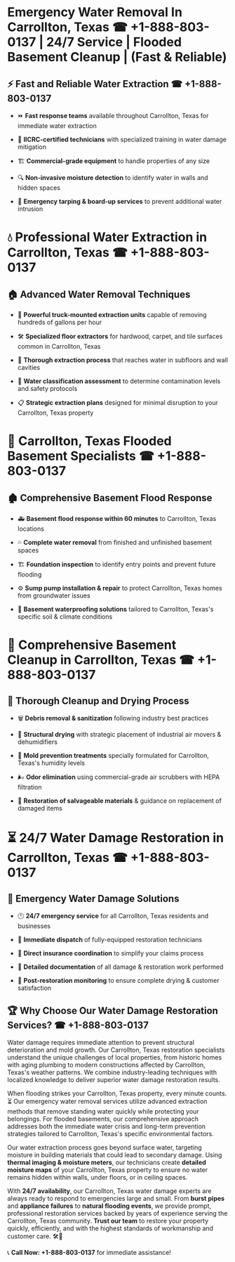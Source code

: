 # Emergency Water Removal In Carrollton, Texas ☎ +1-888-803-0137 | 24/7 Service | Flooded Basement Cleanup | (Fast & Reliable)  

## ⚡ Fast and Reliable Water Extraction ☎ +1-888-803-0137  
- ⏩ **Fast response teams** available throughout Carrollton, Texas for immediate water extraction  
- 🏅 **IICRC-certified technicians** with specialized training in water damage mitigation  
- 🏗️ **Commercial-grade equipment** to handle properties of any size  
- 🔍 **Non-invasive moisture detection** to identify water in walls and hidden spaces  
- 🛑 **Emergency tarping & board-up services** to prevent additional water intrusion  

# 💧 Professional Water Extraction in Carrollton, Texas ☎ +1-888-803-0137  

## 🏠 Advanced Water Removal Techniques  
- 🚛 **Powerful truck-mounted extraction units** capable of removing hundreds of gallons per hour  
- 🛠️ **Specialized floor extractors** for hardwood, carpet, and tile surfaces common in Carrollton, Texas  
- 📏 **Thorough extraction process** that reaches water in subfloors and wall cavities  
- 🧪 **Water classification assessment** to determine contamination levels and safety protocols  
- 📋 **Strategic extraction plans** designed for minimal disruption to your Carrollton, Texas property  

# 🌊 Carrollton, Texas Flooded Basement Specialists ☎ +1-888-803-0137  

## 🏚️ Comprehensive Basement Flood Response  
- 🚑 **Basement flood response within 60 minutes** to Carrollton, Texas locations  
- 💦 **Complete water removal** from finished and unfinished basement spaces  
- 🏗️ **Foundation inspection** to identify entry points and prevent future flooding  
- ⚙️ **Sump pump installation & repair** to protect Carrollton, Texas homes from groundwater issues  
- 🌱 **Basement waterproofing solutions** tailored to Carrollton, Texas's specific soil & climate conditions  

# 🧹 Comprehensive Basement Cleanup in Carrollton, Texas ☎ +1-888-803-0137  

## 🔄 Thorough Cleanup and Drying Process  
- 🗑️ **Debris removal & sanitization** following industry best practices  
- 💨 **Structural drying** with strategic placement of industrial air movers & dehumidifiers  
- 🦠 **Mold prevention treatments** specially formulated for Carrollton, Texas's humidity levels  
- 🌬️ **Odor elimination** using commercial-grade air scrubbers with HEPA filtration  
- 🔧 **Restoration of salvageable materials** & guidance on replacement of damaged items  

# ⏳ 24/7 Water Damage Restoration in Carrollton, Texas ☎ +1-888-803-0137  

## 🚀 Emergency Water Damage Solutions  
- 🕛 **24/7 emergency service** for all Carrollton, Texas residents and businesses  
- 🚒 **Immediate dispatch** of fully-equipped restoration technicians  
- 🏦 **Direct insurance coordination** to simplify your claims process  
- 📜 **Detailed documentation** of all damage & restoration work performed  
- 🔎 **Post-restoration monitoring** to ensure complete drying & customer satisfaction  

## 🏆 Why Choose Our Water Damage Restoration Services? ☎ +1-888-803-0137  
Water damage requires immediate attention to prevent structural deterioration and mold growth. Our Carrollton, Texas restoration specialists understand the unique challenges of local properties, from historic homes with aging plumbing to modern constructions affected by Carrollton, Texas's weather patterns. We combine industry-leading techniques with localized knowledge to deliver superior water damage restoration results.  

When flooding strikes your Carrollton, Texas property, every minute counts. ⏳ Our emergency water removal services utilize advanced extraction methods that remove standing water quickly while protecting your belongings. For flooded basements, our comprehensive approach addresses both the immediate water crisis and long-term prevention strategies tailored to Carrollton, Texas's specific environmental factors.  

Our water extraction process goes beyond surface water, targeting moisture in building materials that could lead to secondary damage. Using **thermal imaging & moisture meters**, our technicians create **detailed moisture maps** of your Carrollton, Texas property to ensure no water remains hidden within walls, under floors, or in ceiling spaces.  

With **24/7 availability**, our Carrollton, Texas water damage experts are always ready to respond to emergencies large and small. From **burst pipes** and **appliance failures** to **natural flooding events**, we provide prompt, professional restoration services backed by years of experience serving the Carrollton, Texas community. **Trust our team** to restore your property quickly, efficiently, and with the highest standards of workmanship and customer care. 🛠️💪  

📞 **Call Now: +1-888-803-0137** for immediate assistance!
